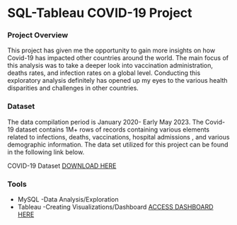 # SQL-Tableau COVID-19 Project


### Project Overview
 This project has given me the opportunity to gain more insights on how Covid-19 has impacted other countries around the world. The main focus of this analysis was to take a deeper look into vaccination administration, deaths rates, and infection rates on a global level. Conducting this exploratory analysis definitely has opened up my eyes to the various health disparities and challenges in other countries.

 ### Dataset
 The data compilation period is January 2020-  Early May 2023. The Covid-19 dataset contains 1M+ rows of records containing various elements related to infections, deaths, vaccinations,  hospital admissions , and various demographic information. The data set utilized for this project can be found in the following link below.

COVID-19 Dataset [DOWNLOAD HERE](https://ourworldindata.org/covid-deaths)

### Tools
- MySQL -Data Analysis/Exploration
- Tableau -Creating Visualizations/Dashboard [ACCESS DASHBOARD HERE](https://public.tableau.com/app/profile/trevanti.whtifield/viz/Covid-19Dashboard_17151999577630/CovidDashboard1)
